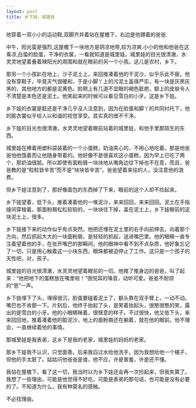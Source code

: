 ```yaml
---
layout: post
title: 乡下娃，城里娃
---
```


他穿着一双小小的运动鞋,双脚齐并着站在屋檐下，右边是他蹲着的爸爸.

中午，阳光蛮是强烈,这屋檐下一块地方是阴凉地带,较为凉爽.小小的他和他爸在这乘凉,白蛰的脸蛋，干净的衣裳，一看就知道是城里娃。城里娃的目光很清澈，水灵灵地望着叠着辣阳光的周围和就在眼前的另一个小孩。这儿是农村，乡下。

那另一个小孩趴在地上，沙子泥土上，来回推凑着他的干泥沙，似乎乐此不疲。他没有穿鞋子，毕竟天气很暖和，于是小脚丫上的污泥土盖得严实，有一块是灰黑灰黑的，其他地方的都是泥黄色。脸颊上有几道不显眼的褐色脏疤，额上的皮肤令人不清楚是本色还是泥土。他笑起来的时候可以看见雪白的小牙。这是乡下娃。

乡下娃的衣裳是脏还是干净几乎没人注意到，因为在脸蛋和脚丫的共同衬托下，他的脏衣裳似乎给人以和谐的视觉享受。其实真的很不干净。

乡下娃的目光也很清澈，水灵灵地望着眼前站着的城里娃，和他手里那陌生的东西。

城里娃在捧着用塑料袋装着的一个小蛋糕，奶油夹心的，不用心地吃着。那是他爸爸怕他饿着而让他随身带着的。他好像不是很喜欢这小蛋糕，因为早上已吃了两个，那奶油很腻。所以即使有面粉屑一块块地从嘴角边往下掉也不在意，而且，爸爸教的是“粒粒皆辛苦”而不是“块块皆辛苦”。爸爸望着来往的人，没注意他的浪费。

但乡下娃注意到了，那好像面包的东西掉了下来，眼前的这个人却不捡起来。

乡下娃望着，低下头，推着凑着他的一堆泥沙，来来回回，来来回回。泥土在手指缝间穿梭着。那面粉屑松松软软的，一块块往下掉，盖在泥土上，乡下娃眼前的这块泥土上，很多。

乡下娃接下来的动作似乎有点突然。他把还埋在泥土里的右手向前伸去，向着那个方向，然后抓起大大的一块面粉屑，是轻轻的抓起，送进嘴巴里。他的眼睛一直专注着望着他的手，在张开嘴巴的那瞬间，他的眼神中看不到不点杂质，他好象忘记了一切，只是用心触着这一小块东西，眼珠都被迫停止了工作。这只是一个孩子的天性吧，对，孩子。

城里娃的目光很清澈，水灵灵地望着眼前的一切。他推了推身边的爸爸，叫了起来：“他把地下的蛋糕放在嘴里啦！”很悦耳的嗓音，动听可爱。爸爸不耐烦的“恩”一声。

乡下娃埋下了头，埋得很沉，脸蛋要碰着泥土了，额头靠在双手臂上，一动不动。嘴巴也不肯颤一下。片刻后，他终于抬起了头，是笑着抬起头，很憨很憨的笑，露出的是雪白的小牙。他的小眼睛眯着，很惬意的样子。不过很快，他又低下头，来来回回地，推着凑着他的脏泥沙，地上的面粉屑还在躺着，就在他的眼前。他不理会，一直继续着他的事情。

那城里娃是我表弟，这乡下是我的老家，城里娃的妈妈的老家。

那乡下娃我不认识，只觉面善。后来我舀过水给他洗手，因为我想给他一个橘子，但他的手太脏了。姑姑问他爸爸是谁，他不应，许是害羞，许是还不懂。

我站在屋檐下，看了这一切，我当时以为乡下娃还会再一次捡起来，但我失算了。我想了一些理由，可能是他觉得不好吃，可能是表弟的那句话，也可能是没有必要的了。不知道为什么，我有种莫名的感触。

不必找理由。